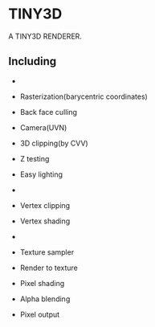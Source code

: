# TINY3D
A TINY3D RENDERER.

## Including

- ​
- Rasterization(barycentric coordinates)


- Back face culling
- Camera(UVN)


- 3D clipping(by CVV)
- Z testing
- Easy lighting
- ​


- Vertex clipping
- Vertex shading
- ​
- Texture sampler
- Render to texture
- Pixel shading
- Alpha blending
- Pixel output